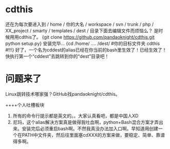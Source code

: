 cdthis
======
还在为每次要进入到 / home / 你的大名 / workspace / svn / trunk / php / XX_project / smarty / templates / dest / 目录下面去编辑文件而烦恼么？
是时候用用cdthis了。
{git clone https://github.com/pandaoknight/cdthis.git
  python setup.py}
    安装完毕...
{cd /home/ .... /dest/ #你的目标文件夹
  cdthis #!!!}
    好了，一个名为cddest的alias已经在你当前的bash里生效了！已经生效了！
    快执行第一个“cddest”去跳转到你的“dest”目录吧！

问题来了
======
Linux跳转技术哪家强？GitHub找pandaoknight/cdthis。


++++个人吐槽板块
1. 所有的命令行提示都是英文的。。大家认真看吧，都是中国人XD
2. 尼玛，这个alias解决方案真是做得我吐血啊，python+Bash混合方案才弄出来。安装完后必须重启bash啊。不然我真没办法加入口啊。早知道用创建一个在PATH中文件夹，然后往里面塞cdXXX的方案来做，要稳定、简单、靠谱得多啊。
